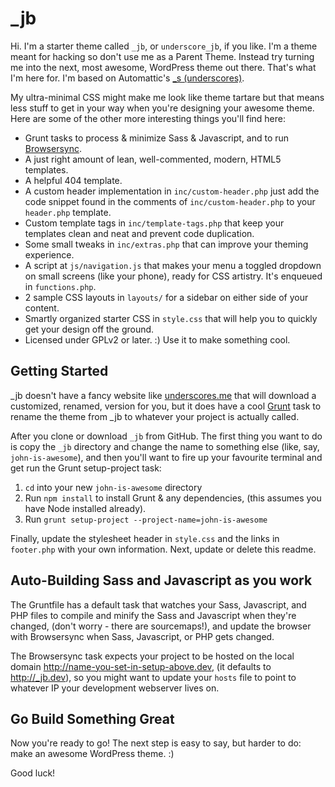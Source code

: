 

_jb
===

Hi. I'm a starter theme called `_jb`, or `underscore_jb`, if you like. I'm a theme meant for hacking so don't use me as a Parent Theme. Instead try turning me into the next, most awesome, WordPress theme out there. That's what I'm here for. I'm based on Automattic's [_s (underscores)](http://underscores.me).

My ultra-minimal CSS might make me look like theme tartare but that means less stuff to get in your way when you're designing your awesome theme. Here are some of the other more interesting things you'll find here:

* Grunt tasks to process & minimize Sass & Javascript, and to run [Browsersync](https://browsersync.io/).
* A just right amount of lean, well-commented, modern, HTML5 templates.
* A helpful 404 template.
* A custom header implementation in `inc/custom-header.php` just add the code snippet found in the comments of `inc/custom-header.php` to your `header.php` template.
* Custom template tags in `inc/template-tags.php` that keep your templates clean and neat and prevent code duplication.
* Some small tweaks in `inc/extras.php` that can improve your theming experience.
* A script at `js/navigation.js` that makes your menu a toggled dropdown on small screens (like your phone), ready for CSS artistry. It's enqueued in `functions.php`.
* 2 sample CSS layouts in `layouts/` for a sidebar on either side of your content.
* Smartly organized starter CSS in `style.css` that will help you to quickly get your design off the ground.
* Licensed under GPLv2 or later. :) Use it to make something cool.

Getting Started
---------------

_jb doesn't have a fancy website like [underscores.me](http://underscores.me) that will download a customized, renamed, version for you, but it does have a cool [Grunt](http://gruntjs.com/) task to rename the theme from _jb to whatever your project is actually called. 

After you clone or download `_jb` from GitHub. The first thing you want to do is copy the `_jb` directory and change the name to something else (like, say, `john-is-awesome`), and then you'll want to fire up your favourite terminal and get run the Grunt setup-project task:

1. `cd` into your new `john-is-awesome` directory
2. Run `npm install` to install Grunt & any dependencies, (this assumes you have Node installed already).
3. Run `grunt setup-project --project-name=john-is-awesome`

Finally, update the stylesheet header in `style.css` and the links in `footer.php` with your own information. Next, update or delete this readme.

Auto-Building Sass and Javascript as you work
---------------------------------------------

The Gruntfile has a default task that watches your Sass, Javascript, and PHP files to compile and minify the Sass and Javascript when they're changed, (don't worry - there are sourcemaps!), and update the browser with Browsersync when Sass, Javascript, or PHP gets changed. 

The Browsersync task expects your project to be hosted on the local domain http://name-you-set-in-setup-above.dev, (it defaults to http://_jb.dev), so you might want to update your `hosts` file to point to whatever IP your development webserver lives on.

Go Build Something Great
------------------------

Now you're ready to go! The next step is easy to say, but harder to do: make an awesome WordPress theme. :)

Good luck!
